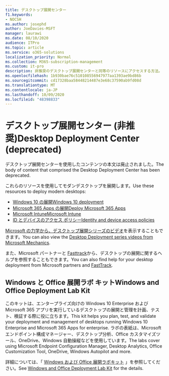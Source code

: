 ```yaml
---
title: デスクトップ展開センター
f1.keywords:
- NOCSH
ms.author: josephd
author: JoeDavies-MSFT
manager: laurawi
ms.date: 08/10/2020
audience: ITPro
ms.topic: article
ms.service: o365-solutions
localization_priority: Normal
ms.collection: M365-subscription-management
ms.custom: it-pro
description: 非推奨のデスクトップ展開センターと同等のリソースにアクセスする方法。
ms.openlocfilehash: 1b930bae76c510108556947977aa1393ae9bd86b
ms.sourcegitcommit: cd17328baa58448214487e3e68c37590ab9fd08d
ms.translationtype: MT
ms.contentlocale: ja-JP
ms.lasthandoff: 10/09/2020
ms.locfileid: "48398833"
---
```

# <a name="desktop-deployment-center-deprecated"></a><span data-ttu-id="790c9-103">デスクトップ展開センター (非推奨)</span><span class="sxs-lookup"><span data-stu-id="790c9-103">Desktop Deployment Center (deprecated)</span></span>

<span data-ttu-id="790c9-104">デスクトップ展開センターを使用したコンテンツの本文は廃止されました。</span><span class="sxs-lookup"><span data-stu-id="790c9-104">The body of content that comprised the Desktop Deployment Center has been deprecated.</span></span> 

<span data-ttu-id="790c9-105">これらのリソースを使用してモダンデスクトップを展開します。</span><span class="sxs-lookup"><span data-stu-id="790c9-105">Use these resources to deploy modern desktops:</span></span>

- [<span data-ttu-id="790c9-106">Windows 10 の展開</span><span class="sxs-lookup"><span data-stu-id="790c9-106">Windows 10 deployment</span></span>](https://docs.microsoft.com/windows/deployment/)
- [<span data-ttu-id="790c9-107">Microsoft 365 Apps の展開</span><span class="sxs-lookup"><span data-stu-id="790c9-107">Deploy Microsoft 365 Apps</span></span>](https://docs.microsoft.com/deployoffice/deployment-guide-microsoft-365-apps)
- [<span data-ttu-id="790c9-108">Microsoft Intune</span><span class="sxs-lookup"><span data-stu-id="790c9-108">Microsoft Intune</span></span>](https://docs.microsoft.com/mem/intune/fundamentals/planning-guide)
- [<span data-ttu-id="790c9-109">ID とデバイスのアクセス ポリシー</span><span class="sxs-lookup"><span data-stu-id="790c9-109">Identity and device access policies</span></span>](../security/office-365-security/microsoft-365-policies-configurations.md)

<span data-ttu-id="790c9-110">[Microsoft の力学から、デスクトップ展開シリーズのビデオ](https://www.aka.ms/watchhowtoshift)を表示することもできます。</span><span class="sxs-lookup"><span data-stu-id="790c9-110">You can also view the [Desktop Deployment series videos from Microsoft Mechanics](https://www.aka.ms/watchhowtoshift).</span></span>

<span data-ttu-id="790c9-111">また、Microsoft パートナーと [Fasttrack](https://www.microsoft.com/fasttrack/microsoft-365)から、デスクトップの展開に関するヘルプを参照することもできます。</span><span class="sxs-lookup"><span data-stu-id="790c9-111">You can also find help for your desktop deployment from Microsoft partners and [FastTrack](https://www.microsoft.com/fasttrack/microsoft-365).</span></span>

## <a name="windows-and-office-deployment-lab-kit"></a><span data-ttu-id="790c9-112">Windows と Office 展開ラボ キット</span><span class="sxs-lookup"><span data-stu-id="790c9-112">Windows and Office Deployment Lab Kit</span></span>

<span data-ttu-id="790c9-113">このキットは、エンタープライズ向けの Windows 10 Enterprise および Microsoft 365 アプリを実行しているデスクトップの展開と管理を計画、テスト、検証する際に役に立ちます。</span><span class="sxs-lookup"><span data-stu-id="790c9-113">This kit helps you plan, test, and validate your deployment and management of desktops running Windows 10 Enterprise and Microsoft 365 Apps for enterprise.</span></span> <span data-ttu-id="790c9-114">ラボの表紙は、Microsoft エンドポイント構成マネージャー、デスクトップ分析、Office カスタマイズツール、OneDrive、Windows 自動操縦などを使用しています。</span><span class="sxs-lookup"><span data-stu-id="790c9-114">The labs cover using Microsoft Endpoint Configuration Manager, Desktop Analytics, Office Customization Tool, OneDrive, Windows Autopilot and more.</span></span>

<span data-ttu-id="790c9-115">詳細については、「 [Windows および Office 展開ラボキット](modern-desktop-deployment-and-management-lab.md) 」を参照してください。</span><span class="sxs-lookup"><span data-stu-id="790c9-115">See [Windows and Office Deployment Lab Kit](modern-desktop-deployment-and-management-lab.md) for the details.</span></span>
